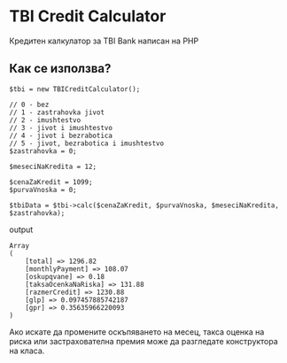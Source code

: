 # TBI Credit Calculator
Кредитен калкулатор за TBI Bank написан на PHP

Как се използва?
-----
```
$tbi = new TBICreditCalculator();

// 0 - bez
// 1 - zastrahovka jivot
// 2 - imushtestvo
// 3 - jivot i imushtestvo
// 4 - jivot i bezrabotica
// 5 - jivot, bezrabotica i imushtestvo
$zastrahovka = 0;

$meseciNaKredita = 12;

$cenaZaKredit = 1099;
$purvaVnoska = 0;

$tbiData = $tbi->calc($cenaZaKredit, $purvaVnoska, $meseciNaKredita, $zastrahovka);
```

output
```
Array
(
    [total] => 1296.82
    [monthlyPayment] => 108.07
    [oskupqvane] => 0.18
    [taksaOcenkaNaRiska] => 131.88
    [razmerCredit] => 1230.88
    [glp] => 0.097457885742187
    [gpr] => 0.35635966220093
)
```


Ако искате да промените оскъпяването на месец, такса оценка на риска или застрахователна премия може да разгледате конструктора на класа.
